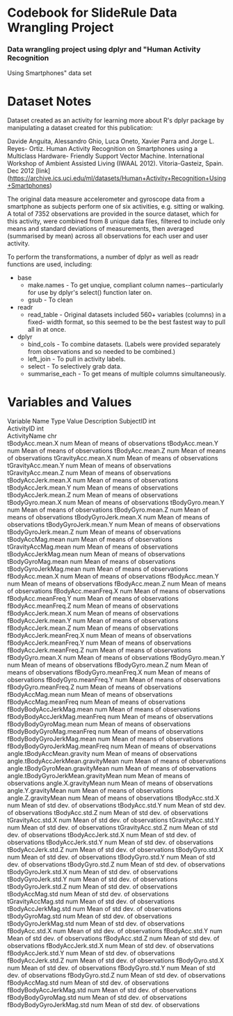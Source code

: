 Codebook for SlideRule Data Wrangling Project
 =======
 
 ### Data wrangling project using dplyr and "Human Activity Recognition
 Using Smartphones" data set
 
 Dataset Notes
 =======
 Dataset created as an activity for learning more about R's dplyr package
 by manipulating a dataset created for this publication:
 
 Davide Anguita, Alessandro Ghio, Luca Oneto, Xavier Parra and Jorge L. Reyes-
 Ortiz. Human Activity Recognition on Smartphones using a Multiclass Hardware-
 Friendly Support Vector Machine. International Workshop of Ambient Assisted
 Living (IWAAL 2012). Vitoria-Gasteiz, Spain. Dec 2012
 [link] (https://archive.ics.uci.edu/ml/datasets/Human+Activity+Recognition+Using+Smartphones)
 
 The original data measure accelerometer and gyroscope data from a smartphone
 as subjects perform one of six activities, e.g. sitting or walking. A total of
 7352 observations are provided in the source dataset, which for this activity,
 were combined from 8 unique data files, filtered to include only means and
 standard deviations of measurements, then averaged (summarised by mean) across
 all observations for each user and user activity.
 
 To perform the transformations, a number of dplyr as well as readr functions are
 used, including:
   * base
     * make.names - To get unqiue, compliant column names--particularly for use by
	 dplyr's select() function later on.
	 * gsub - To clean 
   * readr
     * read_table - Original datasets included 560+ variables (columns) in a fixed-
   width format, so this seemed to be the best fastest way to pull all in at once.
   * dplyr
     * bind_cols - To combine datasets. (Labels were provided separately
	 from observations and so needed to be combined.)
	 * left_join - To pull in activity labels.
	 * select - To selectively grab data.
	 * summarise_each - To get means of multiple columns simultaneously.
 
 Variables and Values
 =======
 Variable Name                       Type  Value Description
 SubjectID                           int   
 ActivityID                          int   
 ActivityName                        chr   
 tBodyAcc.mean.X                     num   Mean of means of observations
 tBodyAcc.mean.Y                     num   Mean of means of observations
 tBodyAcc.mean.Z                     num   Mean of means of observations
 tGravityAcc.mean.X                  num   Mean of means of observations
 tGravityAcc.mean.Y                  num   Mean of means of observations
 tGravityAcc.mean.Z                  num   Mean of means of observations
 tBodyAccJerk.mean.X                 num   Mean of means of observations
 tBodyAccJerk.mean.Y                 num   Mean of means of observations
 tBodyAccJerk.mean.Z                 num   Mean of means of observations
 tBodyGyro.mean.X                    num   Mean of means of observations
 tBodyGyro.mean.Y                    num   Mean of means of observations
 tBodyGyro.mean.Z                    num   Mean of means of observations
 tBodyGyroJerk.mean.X                num   Mean of means of observations
 tBodyGyroJerk.mean.Y                num   Mean of means of observations
 tBodyGyroJerk.mean.Z                num   Mean of means of observations
 tBodyAccMag.mean                    num   Mean of means of observations
 tGravityAccMag.mean                 num   Mean of means of observations
 tBodyAccJerkMag.mean                num   Mean of means of observations
 tBodyGyroMag.mean                   num   Mean of means of observations
 tBodyGyroJerkMag.mean               num   Mean of means of observations
 fBodyAcc.mean.X                     num   Mean of means of observations
 fBodyAcc.mean.Y                     num   Mean of means of observations
 fBodyAcc.mean.Z                     num   Mean of means of observations
 fBodyAcc.meanFreq.X                 num   Mean of means of observations
 fBodyAcc.meanFreq.Y                 num   Mean of means of observations
 fBodyAcc.meanFreq.Z                 num   Mean of means of observations
 fBodyAccJerk.mean.X                 num   Mean of means of observations
 fBodyAccJerk.mean.Y                 num   Mean of means of observations
 fBodyAccJerk.mean.Z                 num   Mean of means of observations
 fBodyAccJerk.meanFreq.X             num   Mean of means of observations
 fBodyAccJerk.meanFreq.Y             num   Mean of means of observations
 fBodyAccJerk.meanFreq.Z             num   Mean of means of observations
 fBodyGyro.mean.X                    num   Mean of means of observations
 fBodyGyro.mean.Y                    num   Mean of means of observations
 fBodyGyro.mean.Z                    num   Mean of means of observations
 fBodyGyro.meanFreq.X                num   Mean of means of observations
 fBodyGyro.meanFreq.Y                num   Mean of means of observations
 fBodyGyro.meanFreq.Z                num   Mean of means of observations
 fBodyAccMag.mean                    num   Mean of means of observations
 fBodyAccMag.meanFreq                num   Mean of means of observations
 fBodyBodyAccJerkMag.mean            num   Mean of means of observations
 fBodyBodyAccJerkMag.meanFreq        num   Mean of means of observations
 fBodyBodyGyroMag.mean               num   Mean of means of observations
 fBodyBodyGyroMag.meanFreq           num   Mean of means of observations
 fBodyBodyGyroJerkMag.mean           num   Mean of means of observations
 fBodyBodyGyroJerkMag.meanFreq       num   Mean of means of observations
 angle.tBodyAccMean.gravity          num   Mean of means of observations
 angle.tBodyAccJerkMean.gravityMean  num   Mean of means of observations
 angle.tBodyGyroMean.gravityMean     num   Mean of means of observations
 angle.tBodyGyroJerkMean.gravityMean num   Mean of means of observations
 angle.X.gravityMean                 num   Mean of means of observations
 angle.Y.gravityMean                 num   Mean of means of observations
 angle.Z.gravityMean                 num   Mean of means of observations
 tBodyAcc.std.X                      num   Mean of std dev. of observations
 tBodyAcc.std.Y                      num   Mean of std dev. of observations
 tBodyAcc.std.Z                      num   Mean of std dev. of observations
 tGravityAcc.std.X                   num   Mean of std dev. of observations
 tGravityAcc.std.Y                   num   Mean of std dev. of observations
 tGravityAcc.std.Z                   num   Mean of std dev. of observations
 tBodyAccJerk.std.X                  num   Mean of std dev. of observations
 tBodyAccJerk.std.Y                  num   Mean of std dev. of observations
 tBodyAccJerk.std.Z                  num   Mean of std dev. of observations
 tBodyGyro.std.X                     num   Mean of std dev. of observations
 tBodyGyro.std.Y                     num   Mean of std dev. of observations
 tBodyGyro.std.Z                     num   Mean of std dev. of observations
 tBodyGyroJerk.std.X                 num   Mean of std dev. of observations
 tBodyGyroJerk.std.Y                 num   Mean of std dev. of observations
 tBodyGyroJerk.std.Z                 num   Mean of std dev. of observations
 tBodyAccMag.std                     num   Mean of std dev. of observations
 tGravityAccMag.std                  num   Mean of std dev. of observations
 tBodyAccJerkMag.std                 num   Mean of std dev. of observations
 tBodyGyroMag.std                    num   Mean of std dev. of observations
 tBodyGyroJerkMag.std                num   Mean of std dev. of observations
 fBodyAcc.std.X                      num   Mean of std dev. of observations
 fBodyAcc.std.Y                      num   Mean of std dev. of observations
 fBodyAcc.std.Z                      num   Mean of std dev. of observations
 fBodyAccJerk.std.X                  num   Mean of std dev. of observations
 fBodyAccJerk.std.Y                  num   Mean of std dev. of observations
 fBodyAccJerk.std.Z                  num   Mean of std dev. of observations
 fBodyGyro.std.X                     num   Mean of std dev. of observations
 fBodyGyro.std.Y                     num   Mean of std dev. of observations
 fBodyGyro.std.Z                     num   Mean of std dev. of observations
 fBodyAccMag.std                     num   Mean of std dev. of observations
 fBodyBodyAccJerkMag.std             num   Mean of std dev. of observations
 fBodyBodyGyroMag.std                num   Mean of std dev. of observations
 fBodyBodyGyroJerkMag.std            num   Mean of std dev. of observations
